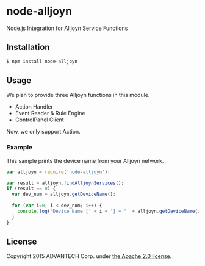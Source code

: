 # node-alljoyn
Node.js Integration for Alljoyn Service Functions

## Installation
``` bash
$ npm install node-alljoyn
```

## Usage
We plan to provide three Alljoyn functions in this module.
 - Action Handler
 - Event Reader & Rule Engine
 - ControlPanel Client

Now, we only support Action.

### Example

This sample prints the device name from your Alljoyn network.

``` javascript
var alljoyn = require('node-alljoyn');

var result = alljoyn.findAlljoynServices();
if (result == 0) {
  var dev_num = alljoyn.getDeviceName();
  
  for (var i=0; i < dev_num; i++) {
    console.log('Device Name [' + i + '] = "' + alljoyn.getDeviceName(i) + '"');
  }
}
```

## License
Copyright 2015 ADVANTECH Corp. under [the Apache 2.0 license](LICENSE).

